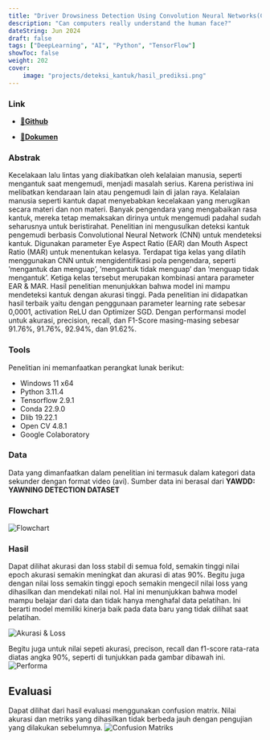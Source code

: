 ```yaml
---
title: "Driver Drowsiness Detection Using Convolution Neural Networks(CNN)"
description: "Can computers really understand the human face?"
dateString: Jun 2024
draft: false
tags: ["DeepLearning", "AI", "Python", "TensorFlow"]
showToc: false
weight: 202
cover:
    image: "projects/deteksi_kantuk/hasil_prediksi.png"
--- 
```


### Link
- [**🔗Github**](https://github.com/Alfianri-Manihuruk/TA)

- [**🔗Dokumen**](https://repo.itera.ac.id/depan/submission/SB2406060109)


### Abstrak
Kecelakaan lalu lintas yang diakibatkan oleh kelalaian manusia, seperti mengantuk
saat mengemudi, menjadi masalah serius. Karena peristiwa ini melibatkan kendaraan lain atau pengemudi lain di jalan raya. Kelalaian manusia seperti kantuk dapat
menyebabkan kecelakaan yang merugikan secara materi dan non materi. Banyak
pengendara yang mengabaikan rasa kantuk, mereka tetap memaksakan dirinya untuk mengemudi padahal sudah seharusnya untuk beristirahat. Penelitian ini mengusulkan deteksi kantuk pengemudi berbasis Convolutional Neural Network (CNN)
untuk mendeteksi kantuk. Digunakan parameter Eye Aspect Ratio (EAR) dan Mouth Aspect Ratio (MAR) untuk menentukan kelasya. Terdapat tiga kelas yang dilatih
menggunakan CNN untuk mengidentifikasi pola pengendara, seperti ’mengantuk
dan menguap’, ’mengantuk tidak menguap’ dan ’menguap tidak mengantuk’. Ketiga kelas tersebut merupakan kombinasi antara parameter EAR & MAR. Hasil penelitian menunjukkan bahwa model ini mampu mendeteksi kantuk dengan akurasi
tinggi. Pada penelitian ini didapatkan hasil terbaik yaitu dengan penggunaan parameter learning rate sebesar 0,0001, activation ReLU dan Optimizer SGD. Dengan
performansi model untuk akurasi, precision, recall, dan F1-Score masing-masing
sebesar 91.76%, 91.76%, 92.94%, dan 91.62%.

### Tools
Penelitian ini memanfaatkan perangkat lunak berikut:
- Windows 11 x64
- Python 3.11.4
- Tensorflow 2.9.1
- Conda 22.9.0
- Dlib 19.22.1
- Open CV 4.8.1
- Google Colaboratory

### Data
Data yang dimanfaatkan dalam penelitian ini termasuk dalam kategori data sekunder dengan format video (avi). Sumber data ini berasal dari **YAWDD: YAWNING DETECTION DATASET**

### Flowchart

![Flowchart](ttps://alfianri-manihuruk.github.io/alfianri/projects/deteksi_kantuk/fowchart.png)

### Hasil
Dapat dilihat akurasi dan loss stabil di semua fold, semakin tinggi nilai epoch akurasi semakin meningkat dan akurasi di atas 90%. Begitu juga dengan nilai loss semakin tinggi epoch semakin mengecil nilai loss yang dihasilkan dan mendekati nilai nol. Hal ini menunjukkan bahwa model mampu belajar dari data dan tidak
hanya menghafal data pelatihan. Ini berarti model memiliki kinerja baik pada data baru yang tidak dilihat saat pelatihan.

![Akurasi & Loss](https://alfianri-manihuruk.github.io/alfianri/projects/deteksi_kantuk/akurasi_plotfix.png)




Begitu juga untuk nilai sepeti akurasi, precison, recall dan f1-score rata-rata diatas angka 90%, seperti di
tunjukkan pada gambar dibawah ini.
![Performa](https://alfianri-manihuruk.github.io/alfianri/projects/deteksi_kantuk/peforma_cv2.png)

## Evaluasi
Dapat dilihat dari hasil evaluasi menggunakan confusion matrix. Nilai akurasi dan
metriks yang dihasilkan tidak berbeda jauh dengan pengujian yang dilakukan sebelumnya.
![Confusion Matriks](https://alfianri-manihuruk.github.io/alfianri/projects/deteksi_kantuk/confusion_matrix.png)


